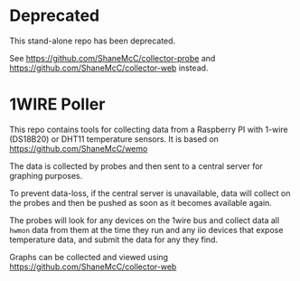 # Deprecated

This stand-alone repo has been deprecated.

See https://github.com/ShaneMcC/collector-probe and https://github.com/ShaneMcC/collector-web instead.


# 1WIRE Poller

This repo contains tools for collecting data from a Raspberry PI with 1-wire (DS18B20) or DHT11 temperature sensors. It is based on https://github.com/ShaneMcC/wemo

The data is collected by probes and then sent to a central server for graphing purposes.

To prevent data-loss, if the central server is unavailable, data will collect on the probes and then be pushed as soon as it becomes available again.

The probes will look for any devices on the 1wire bus and collect data all `hwmon` data from them at the time they run and any iio devices that expose temperature data, and submit the data for any they find.

Graphs can be collected and viewed using https://github.com/ShaneMcC/collector-web
